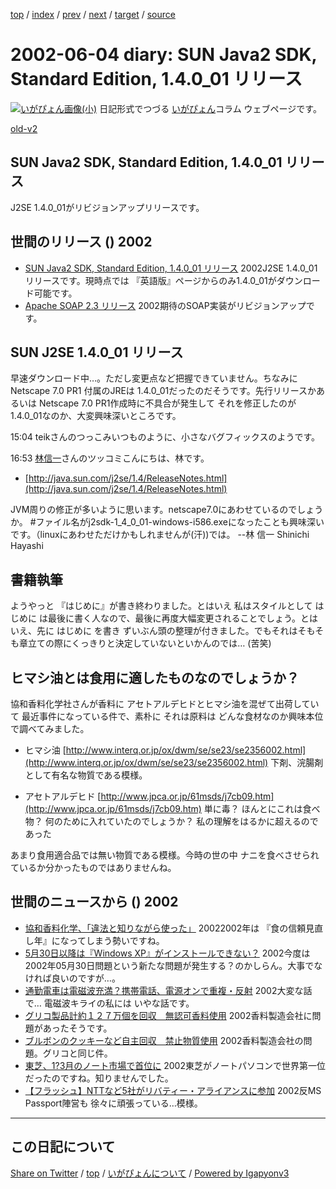 [top](../index.html) 
 / [index](index.html) 
 / [prev](ig020531.html) 
 / [next](ig020605.html) 
 / [target](https://igapyon.github.io/diary/2002/ig020604.html) 
 / [source](https://github.com/igapyon/diary/blob/master/2002/ig020604.src.md) 

2002-06-04 diary: SUN Java2 SDK, Standard Edition, 1.4.0_01 リリース
=====================================================================================================
[![いがぴょん画像(小)](https://igapyon.github.io/diary/images/iga200306s.jpg "いがぴょん")](https://igapyon.github.io/diary/memo/memoigapyon.html) 日記形式でつづる [いがぴょん](https://igapyon.github.io/diary/memo/memoigapyon.html)コラム ウェブページです。

[old-v2](ig020604-orig.html)

## SUN Java2 SDK, Standard Edition, 1.4.0_01 リリース

J2SE 1.4.0_01がリビジョンアップリリースです。


## 世間のリリース () 2002

* [SUN Java2 SDK, Standard Edition, 1.4.0_01 リリース](http://java.sun.com/j2se/1.4/download.html)  2002J2SE 1.4.0_01リリースです。現時点では 『英語版』ページからのみ1.4.0_01がダウンロード可能です。
* [Apache SOAP 2.3 リリース](http://xml.apache.org/soap/index.html)  2002期待のSOAP実装がリビジョンアップです。

## SUN J2SE 1.4.0_01 リリース

早速ダウンロード中…。ただし変更点など把握できていません。ちなみに Netscape 7.0 PR1 付属のJREは 1.4.0_01だったのだそうです。先行リリースかあるいは Netscape 7.0 PR1作成時に不具合が発生して それを修正したのが 1.4.0_01なのか、大変興味深いところです。

15:04 teikさんのつっこみいつものように、小さなバグフィックスのようです。

16:53 [林信一](http://www.angelwaltz.net/)さんのツッコミこんにちは、林です。

* [http://java.sun.com/j2se/1.4/ReleaseNotes.html](http://java.sun.com/j2se/1.4/ReleaseNotes.html)

JVM周りの修正が多いように思います。netscape7.0にあわせているのでしょうか。
#ファイル名がj2sdk-1_4_0_01-windows-i586.exeになったことも興味深いです。（linuxにあわせただけかもしれませんが(汗))では。
--林 信一 Shinichi Hayashi

## 書籍執筆

ようやっと 『はじめに』が書き終わりました。とはいえ 私はスタイルとして はじめに は最後に書く人なので、最後に再度大幅変更されることでしょう。とはいえ、先に はじめに を書き ずいぶん頭の整理が付きました。でもそれはそもそも章立ての際にくっきりと決定していないといかんのでは… (苦笑)

## ヒマシ油とは食用に適したものなのでしょうか？

協和香料化学社さんが香料に アセトアルデヒドとヒマシ油を混ぜて出荷していて 最近事件になっている件で、素朴に それは原料は どんな食材なのか興味本位で調べてみました。

* ヒマシ油
  [http://www.interq.or.jp/ox/dwm/se/se23/se2356002.html](http://www.interq.or.jp/ox/dwm/se/se23/se2356002.html)
  下剤、浣腸剤として有名な物質である模様。
  
* アセトアルデヒド
  [http://www.jpca.or.jp/61msds/j7cb09.htm](http://www.jpca.or.jp/61msds/j7cb09.htm)
  単に毒？ ほんとにこれは食べ物？ 何のために入れていたのでしょうか？ 私の理解をはるかに超えるのであった

あまり食用適合品では無い物質である模様。今時の世の中 ナニを食べさせられているか分かったものではありませんね。

## 世間のニュースから () 2002

* [協和香料化学、「違法と知りながら使った」](http://www.asahi.com/national/update/0603/031.html)  20022002年は 『食の信頼見直し年』になってしまう勢いですね。
* [5月30日以降は『Windows XP』がインストールできない？](http://japan.cnet.com/News/Infostand/Item/2002-0531-J-4.html)  2002今度は 2002年05月30日問題という新たな問題が発生する？のかしらん。大事でなければ良いのですが…。
* [通勤電車は電磁波充満？携帯電話、電源オンで重複・反射](http://www.asahi.com/national/update/0603/013.html)  2002大変な話で… 電磁波キライの私には いやな話です。
* [グリコ製品計約１２７万個を回収　無認可香料使用](http://www.asahi.com/national/update/0603/012.html)  2002香料製造会社に問題があったそうです。
* [ブルボンのクッキーなど自主回収　禁止物質使用](http://www.asahi.com/national/update/0603/011.html)  2002香料製造会社の問題。グリコと同じ件。
* [東芝、1?3月のノート市場で首位に](http://www.zdnet.co.jp/news/0206/04/nebt_07.html)  2002東芝がノートパソコンで世界第一位だったのですね。知りませんでした。
* [【フラッシュ】NTTなど5社がリバティー・アライアンスに参加](http://japan.cnet.com/News/Flash/2002/2002-0530-F-3.html)  2002反MS Passport陣営も 徐々に頑張っている…模様。


----------------------------------------------------------------------------------------------------

## この日記について

[Share on Twitter](https://twitter.com/intent/tweet?hashtags=igapyon%2Cdiary%2C%E3%81%84%E3%81%8C%E3%81%B4%E3%82%87%E3%82%93&text=SUN+Java2+SDK%2C+Standard+Edition%2C+1.4.0_01+%E3%83%AA%E3%83%AA%E3%83%BC%E3%82%B9&url=https%3A%2F%2Figapyon.github.io%2Fdiary%2F2002%2Fig020604.html) / [top](../index.html) / [いがぴょんについて](https://igapyon.github.io/diary/memo/memoigapyon.html) / [Powered by Igapyonv3](https://github.com/igapyon/igapyonv3)
